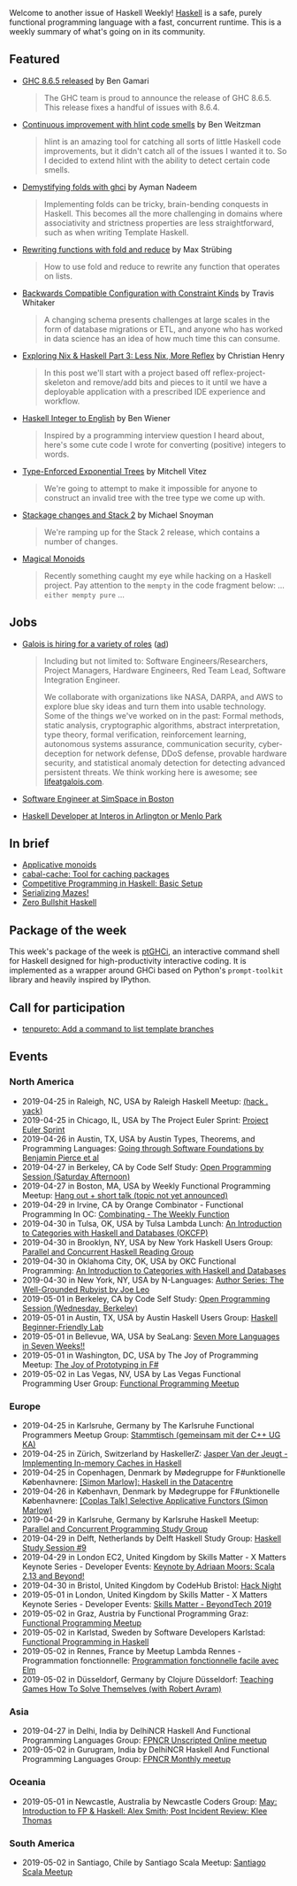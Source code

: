 Welcome to another issue of Haskell Weekly!
[Haskell](https://www.haskell.org) is a safe, purely functional programming language with a fast, concurrent runtime.
This is a weekly summary of what's going on in its community.

## Featured

-   [GHC 8.6.5 released](https://www.haskell.org/ghc/blog/20190423-ghc-8.6.5-released.html) by Ben Gamari

    > The GHC team is proud to announce the release of GHC 8.6.5. This release fixes a handful of issues with 8.6.4.

-   [Continuous improvement with hlint code smells](https://medium.com/@ben_80237/continuous-improvement-with-hlint-code-smells-e490886558a1) by Ben Weitzman

    > hlint is an amazing tool for catching all sorts of little Haskell code improvements, but it didn't catch all of the issues I wanted it to. So I decided to extend hlint with the ability to detect certain code smells.

-   [Demystifying folds with ghci](https://github.com/aymannadeem/foldilocks/tree/a33f476f75b81a45ae5ebeea18f2de461060c833) by Ayman Nadeem

    > Implementing folds can be tricky, brain-bending conquests in Haskell. This becomes all the more challenging in domains where associativity and strictness properties are less straightforward, such as when writing Template Haskell.

-   [Rewriting functions with fold and reduce](https://maex.me/2019/04/rewriting-functions-with-fold-and-reduce/) by Max Strübing

    > How to use fold and reduce to rewrite any function that operates on lists.

-   [Backwards Compatible Configuration with Constraint Kinds](http://programmable.computer/posts/compatible.html) by Travis Whitaker

    > A changing schema presents challenges at large scales in the form of database migrations or ETL, and anyone who has worked in data science has an idea of how much time this can consume.

-   [Exploring Nix & Haskell Part 3: Less Nix, More Reflex](https://cah6.github.io/technology/nix-haskell-3/) by Christian Henry

    > In this post we'll start with a project based off reflex-project-skeleton and remove/add bits and pieces to it until we have a deployable application with a prescribed IDE experience and workflow.

-   [Haskell Integer to English](http://blog.benwiener.com/programming/2019/04/22/haskell-num-to-text.html) by Ben Wiener

    > Inspired by a programming interview question I heard about, here's some cute code I wrote for converting (positive) integers to words.

-   [Type-Enforced Exponential Trees](https://vitez.me/exponential-trees) by Mitchell Vitez

    > We're going to attempt to make it impossible for anyone to construct an invalid tree with the tree type we come up with.

-   [Stackage changes and Stack 2](https://www.fpcomplete.com/blog/2019/04/stackage-changes-and-stack-2) by Michael Snoyman

    > We're ramping up for the Stack 2 release, which contains a number of changes.

-   [Magical Monoids](https://medium.com/@stackdoesnotwork/magical-monoids-50da92b069f4)

    > Recently something caught my eye while hacking on a Haskell project. Pay attention to the `mempty` in the code fragment below: ... `either mempty pure` ...

## Jobs

-   [Galois is hiring for a variety of roles](https://galois.com/careers/) ([ad](https://haskellweekly.news/advertising.html))

    > Including but not limited to: Software Engineers/Researchers, Project Managers, Hardware Engineers, Red Team Lead, Software Integration Engineer.
    >
    > We collaborate with organizations like NASA, DARPA, and AWS to explore blue sky ideas and turn them into usable technology. Some of the things we've worked on in the past: Formal methods, static analysis, cryptographic algorithms, abstract interpretation, type theory, formal verification, reinforcement learning, autonomous systems assurance, communication security, cyber-deception for network defense, DDoS defense, provable hardware security, and statistical anomaly detection for detecting advanced persistent threats. We think working here is awesome; see [lifeatgalois.com](https://lifeatgalois.com).

-   [Software Engineer at SimSpace in Boston](https://angel.co/simspace/jobs/64261-software-engineer-backend)

-   [Haskell Developer at Interos in Arlington or Menlo Park](https://np.reddit.com/r/haskell/comments/bg3p72/job_interos_is_hiring_haskell_developers/)

## In brief

-   [Applicative monoids](https://blog.ploeh.dk/2019/04/22/applicative-monoids/)
-   [cabal-cache: Tool for caching packages](https://github.com/haskell-works/cabal-cache/tree/c3413633da073087bc2ddc94ff86fcbbba9eac9c)
-   [Competitive Programming in Haskell: Basic Setup](https://byorgey.wordpress.com/2019/04/24/competitive-programming-in-haskell-basic-setup/)
-   [Serializing Mazes!](https://mmhaskell.com/blog/2019/4/15/gxv26jzw4n6989hbajhs2gos9b8utv)
-   [Zero Bullshit Haskell](https://github.com/alpacaaa/zero-bullshit-haskell/tree/34f91546a452fb25958f81d47e56a825906c9329)

## Package of the week

This week's package of the week is [ptGHCi](https://github.com/litxio/ptghci/tree/9d33af637e3018d29af73f331c1dc951967f4bd6), an interactive command shell for Haskell designed for high-productivity interactive coding. It is implemented as a wrapper around GHCi based on Python's `prompt-toolkit` library and heavily inspired by IPython.

## Call for participation

-   [tenpureto: Add a command to list template branches](https://github.com/rtimush/tenpureto/issues/3)

## Events

### North America

- 2019-04-25 in Raleigh, NC, USA by Raleigh Haskell Meetup: [(hack . yack)](https://www.meetup.com/Raleigh-Haskell-Meetup/events/nsfsnqyzgbhc/)
- 2019-04-25 in Chicago, IL, USA by The Project Euler Sprint: [Project Euler Sprint](https://www.meetup.com/Project-Euler-Sprint/events/ngwzxmyzgbhc/)
- 2019-04-26 in Austin, TX, USA by Austin Types, Theorems, and Programming Languages: [Going through Software Foundations by Benjamin Pierce et al](https://www.meetup.com/Austin-Types-Theorems-and-Programming-Languages/events/jfkqlnyzgbjc/)
- 2019-04-27 in Berkeley, CA by Code Self Study: [Open Programming Session (Saturday Afternoon)](https://www.meetup.com/codeselfstudy/events/dkwpzpyzgbkc/)
- 2019-04-27 in Boston, MA, USA by Weekly Functional Programming Meetup: [Hang out + short talk (topic not yet announced)](https://www.meetup.com/Weekly-Functional-Programming-Meetup/events/jcgpwqyzgbkc/)
- 2019-04-29 in Irvine, CA by Orange Combinator - Functional Programming In OC: [Combinating - The Weekly Function](https://www.meetup.com/orange-combinator/events/lxvjrpyzgbmc/)
- 2019-04-30 in Tulsa, OK, USA by Tulsa Lambda Lunch: [An Introduction to Categories with Haskell and Databases (OKCFP)](https://www.meetup.com/Tulsa-Lambda-Lunch/events/260399297/)
- 2019-04-30 in Brooklyn, NY, USA by New York Haskell Users Group: [Parallel and Concurrent Haskell Reading Group](https://www.meetup.com/NY-Haskell/events/shmktqyzgbnc/)
- 2019-04-30 in Oklahoma City, OK, USA by OKC Functional Programming: [An Introduction to Categories with Haskell and Databases](https://www.meetup.com/OKC-FP/events/260380610/)
- 2019-04-30 in New York, NY, USA by N-Languages: [Author Series: The Well-Grounded Rubyist by Joe Leo](https://www.meetup.com/nlanguages/events/260066557/)
- 2019-05-01 in Berkeley, CA by Code Self Study: [Open Programming Session (Wednesday, Berkeley)](https://www.meetup.com/codeselfstudy/events/tzgvnqyzhbcb/)
- 2019-05-01 in Austin, TX, USA by Austin Haskell Users Group: [Haskell Beginner-Friendly Lab](https://www.meetup.com/ATX-Haskell/events/dsldppyzhbcb/)
- 2019-05-01 in Bellevue, WA, USA by SeaLang: [Seven More Languages in Seven Weeks!!](https://www.meetup.com/SeaLang/events/259372977/)
- 2019-05-01 in Washington, DC, USA by The Joy of Programming Meetup: [The Joy of Prototyping in F#](https://www.meetup.com/Joy-of-Programming-DC/events/xpnxbpyzhbcb/)
- 2019-05-02 in Las Vegas, NV, USA by Las Vegas Functional Programming User Group: [Functional Programming Meetup](https://www.meetup.com/las-vegas-functional-programming/events/jkznkqyzhbdb/)

### Europe

- 2019-04-25 in Karlsruhe, Germany by The Karlsruhe Functional Programmers Meetup Group: [Stammtisch (gemeinsam mit der C++ UG KA)](https://www.meetup.com/The-Karlsruhe-Functional-Programmers-Meetup-Group/events/wlkqmqyzgbhc/)
- 2019-04-25 in Zürich, Switzerland by HaskellerZ: [Jasper Van der Jeugt - Implementing In-memory Caches in Haskell](https://www.meetup.com/HaskellerZ/events/260571298/)
- 2019-04-25 in Copenhagen, Denmark by Mødegruppe for F#unktionelle Københavnere: [[Simon Marlow]: Haskell in the Datacentre](https://www.meetup.com/MoedegruppeFunktionelleKoebenhavnere/events/rqbcdlyzgbnc/)
- 2019-04-26 in København, Denmark by Mødegruppe for F#unktionelle Københavnere: [[Coplas Talk] Selective Applicative Functors (Simon Marlow)](https://www.meetup.com/MoedegruppeFunktionelleKoebenhavnere/events/260460121/)
- 2019-04-29 in Karlsruhe, Germany by Karlsruhe Haskell Meetup: [Parallel and Concurrent Programming Study Group](https://www.meetup.com/Karlsruhe-Haskell-Meetup/events/258073416/)
- 2019-04-29 in Delft, Netherlands by Delft Haskell Study Group: [Haskell Study Session #9](https://www.meetup.com/Delft-Haskell-Study-Group/events/260729455/)
- 2019-04-29 in London EC2, United Kingdom by Skills Matter - X Matters Keynote Series - Developer Events: [Keynote by Adriaan Moors: Scala 2.13 and Beyond!](https://www.meetup.com/skillsmatter/events/260171886/)
- 2019-04-30 in Bristol, United Kingdom by CodeHub Bristol: [Hack Night](https://www.meetup.com/CodeHub-Bristol/events/bpjgrqyzgbnc/)
- 2019-05-01 in London, United Kingdom by Skills Matter - X Matters Keynote Series - Developer Events: [Skills Matter - BeyondTech 2019](https://www.meetup.com/skillsmatter/events/258898705/)
- 2019-05-02 in Graz, Austria by Functional Programming Graz: [Functional Programming Meetup](https://www.meetup.com/Functional-Programming-Graz/events/qbrnrlyzhbdb/)
- 2019-05-02 in Karlstad, Sweden by Software Developers Karlstad: [Functional Programming in Haskell](https://www.meetup.com/Software-Developers-Karlstad/events/260304550/)
- 2019-05-02 in Rennes, France by Meetup Lambda Rennes - Programmation fonctionnelle: [Programmation fonctionnelle facile avec Elm](https://www.meetup.com/Meetup-Lambda-Rennes-Programmation-fonctionnelle/events/260430220/)
- 2019-05-02 in Düsseldorf, Germany by Clojure Düsseldorf: [Teaching Games How To Solve Themselves (with Robert Avram)](https://www.meetup.com/Clojure-Duesseldorf/events/260458946/)

### Asia

- 2019-04-27 in Delhi, India by DelhiNCR Haskell And Functional Programming Languages Group: [FPNCR Unscripted Online meetup](https://www.meetup.com/DelhiNCR-Haskell-And-Functional-Programming-Languages-Group/events/btlxsqyzgbkc/)
- 2019-05-02 in Gurugram, India by DelhiNCR Haskell And Functional Programming Languages Group: [FPNCR Monthly meetup](https://www.meetup.com/DelhiNCR-Haskell-And-Functional-Programming-Languages-Group/events/lrfxfqyzhbdb/)

### Oceania

- 2019-05-01 in Newcastle, Australia by Newcastle Coders Group: [May: Introduction to FP & Haskell: Alex Smith; Post Incident Review: Klee Thomas](https://www.meetup.com/Newcastle-Coders-Group/events/258810421/)

### South America

- 2019-05-02 in Santiago, Chile by Santiago Scala Meetup: [Santiago Scala Meetup](https://www.meetup.com/Santiago-Scala-Meetup/events/hfvtlpyzhbdb/)

